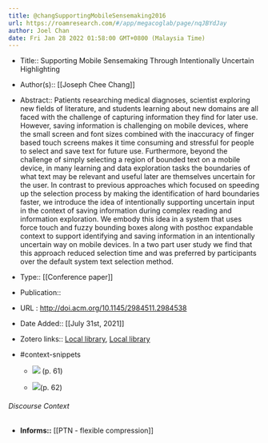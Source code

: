 ```yaml
---
title: @changSupportingMobileSensemaking2016
url: https://roamresearch.com/#/app/megacoglab/page/nqJBYdJay
author: Joel Chan
date: Fri Jan 28 2022 01:58:00 GMT+0800 (Malaysia Time)
---
```


- Title:: Supporting Mobile Sensemaking Through Intentionally Uncertain Highlighting
- Author(s):: [[Joseph Chee Chang]]
- Abstract:: Patients researching medical diagnoses, scientist exploring new fields of literature, and students learning about new domains are all faced with the challenge of capturing information they find for later use. However, saving information is challenging on mobile devices, where the small screen and font sizes combined with the inaccuracy of finger based touch screens makes it time consuming and stressful for people to select and save text for future use. Furthermore, beyond the challenge of simply selecting a region of bounded text on a mobile device, in many learning and data exploration tasks the boundaries of what text may be relevant and useful later are themselves uncertain for the user. In contrast to previous approaches which focused on speeding up the selection process by making the identification of hard boundaries faster, we introduce the idea of intentionally supporting uncertain input in the context of saving information during complex reading and information exploration. We embody this idea in a system that uses force touch and fuzzy bounding boxes along with posthoc expandable context to support identifying and saving information in an intentionally uncertain way on mobile devices. In a two part user study we find that this approach reduced selection time and was preferred by participants over the default system text selection method.
- Type:: [[Conference paper]]
- Publication::
- URL : http://doi.acm.org/10.1145/2984511.2984538
- Date Added:: [[July 31st, 2021]]
- Zotero links:: [Local library](zotero://select/groups/2451508/items/5SX4SSIQ), [Local library](https://www.zotero.org/groups/2451508/items/5SX4SSIQ)
- #context-snippets

    - ![](https://firebasestorage.googleapis.com/v0/b/firescript-577a2.appspot.com/o/imgs%2Fapp%2Fmegacoglab%2FzQl7Xo1Ckc.png?alt=media&token=a8f7e809-957b-49a8-80e0-23e958f6f9a4) (p. 61)

    - ![](https://firebasestorage.googleapis.com/v0/b/firescript-577a2.appspot.com/o/imgs%2Fapp%2Fmegacoglab%2FoBsFRaq0Fh.png?alt=media&token=577eba6d-3610-4b93-8e06-356f61250579)(p. 62)

###### Discourse Context

- **Informs::** [[PTN - flexible compression]]
